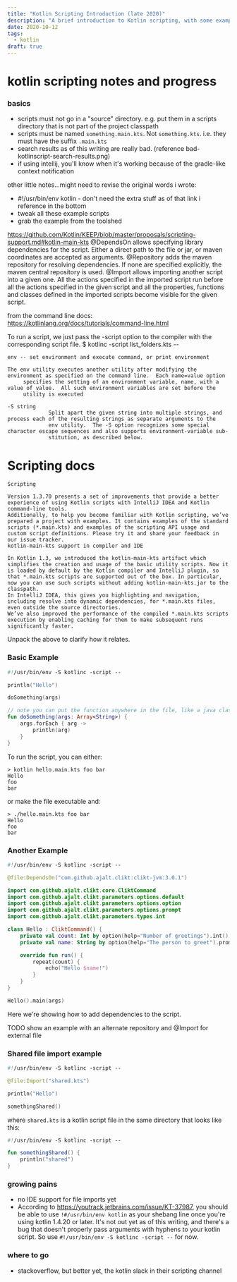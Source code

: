 ```yaml
---
title: "Kotlin Scripting Introduction (late 2020)"
description: "A brief introduction to Kotlin scripting, with some examples and notes."
date: 2020-10-12
tags: 
  - kotlin
draft: true
---
```


# kotlin scripting notes and progress
### basics
- scripts must not go in a "source" directory. e.g. put them in a scripts directory that is not part of the project classpath
- scripts must be named `something.main.kts`.  Not `something.kts`. i.e. they must have the suffix `.main.kts`    
- search results as of this writing are really bad. (reference bad-kotlinscript-search-results.png)
- if using intellij, you'll know when it's working because of the gradle-like context notification


other little notes...might need to revise the original words i wrote:
- #!/usr/bin/env kotlin  - don't need the extra stuff as of that link i reference in the bottom
- tweak all these example scripts
- grab the example from the toolshed 


https://github.com/Kotlin/KEEP/blob/master/proposals/scripting-support.md#kotlin-main-kts
    @DependsOn allows specifying library dependencies for the script. Either a direct path to the file or jar, or maven coordinates are accepted as arguments.
    @Repository adds the maven repository for resolving dependencies. If none are specified explicitly, the maven central repository is used.
    @Import allows importing another script into a given one. All the actions specified in the imported script run before all the actions specified in the given script and all the properties, functions and classes defined in the imported scripts become visible for the given script.


from the command line docs:
https://kotlinlang.org/docs/tutorials/command-line.html

To run a script, we just pass the -script option to the compiler with the corresponding script file.
$ kotlinc -script list_folders.kts --

`env -- set environment and execute command, or print environment`
```
The env utility executes another utility after modifying the environment as specified on the command line.  Each name=value option
     specifies the setting of an environment variable, name, with a value of value.  All such environment variables are set before the
     utility is executed
```
```
-S string
             Split apart the given string into multiple strings, and process each of the resulting strings as separate arguments to the
             env utility.  The -S option recognizes some special character escape sequences and also supports environment-variable sub-
             stitution, as described below.
```

# Scripting docs
```
Scripting

Version 1.3.70 presents a set of improvements that provide a better experience of using Kotlin scripts with IntelliJ IDEA and Kotlin command-line tools.
Additionally, to help you become familiar with Kotlin scripting, we’ve prepared a project with examples. It contains examples of the standard scripts (*.main.kts) and examples of the scripting API usage and custom script definitions. Please try it and share your feedback in our issue tracker.
kotlin-main-kts support in compiler and IDE

In Kotlin 1.3, we introduced the kotlin-main-kts artifact which simplifies the creation and usage of the basic utility scripts. Now it is loaded by default by the Kotlin compiler and IntelliJ plugin, so that *.main.kts scripts are supported out of the box. In particular, now you can use such scripts without adding kotlin-main-kts.jar to the classpath.
In IntelliJ IDEA, this gives you highlighting and navigation, including resolve into dynamic dependencies, for *.main.kts files, even outside the source directories.
We’ve also improved the performance of the compiled *.main.kts scripts execution by enabling caching for them to make subsequent runs significantly faster.
```

Unpack the above to clarify how it relates.

### Basic Example
```kotlin
#!/usr/bin/env -S kotlinc -script --

println("Hello")

doSomething(args)

// note you can put the function anywhere in the file, like a java class. it doesn't have to be defined before its invocation (like a bash script needs)
fun doSomething(args: Array<String>) {
    args.forEach { arg ->
        println(arg)
    }
}

```

To run the script, you can either:
```shell
> kotlin hello.main.kts foo bar
Hello
foo
bar
```
or make the file executable and:
```shell
> ./hello.main.kts foo bar
Hello
foo
bar
```

### Another Example
```kotlin
#!/usr/bin/env -S kotlinc -script --

@file:DependsOn("com.github.ajalt.clikt:clikt-jvm:3.0.1")

import com.github.ajalt.clikt.core.CliktCommand
import com.github.ajalt.clikt.parameters.options.default
import com.github.ajalt.clikt.parameters.options.option
import com.github.ajalt.clikt.parameters.options.prompt
import com.github.ajalt.clikt.parameters.types.int

class Hello : CliktCommand() {
    private val count: Int by option(help="Number of greetings").int().default(1)
    private val name: String by option(help="The person to greet").prompt("Your name")

    override fun run() {
        repeat(count) {
            echo("Hello $name!")
        }
    }
}

Hello().main(args)
``` 

Here we're showing how to add dependencies to the script.



TODO show an example with an alternate repository and @Import for external file

### Shared file import example
```kotlin
#!/usr/bin/env -S kotlinc -script --

@file:Import("shared.kts")

println("Hello")

somethingShared()
```

where `shared.kts` is a kotlin script file in the same directory that looks like this:
```kotlin
#!/usr/bin/env -S kotlinc -script --

fun somethingShared() {
    println("shared")
}
```

### growing pains
- no IDE support for file imports yet
- According to https://youtrack.jetbrains.com/issue/KT-37987, you should be able to use `!#/usr/bin/env kotlin` as your shebang line once you're using kotlin 1.4.20 or later. It's not out yet as of this writing, and there's a bug that doesn't properly pass arguments with hyphens to your kotlin script. So use `#!/usr/bin/env -S kotlinc -script --` for now.

### where to go
- stackoverflow, but better yet, the kotlin slack in their scripting channel
